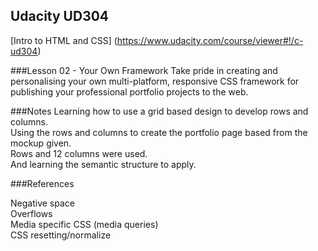 Udacity UD304
--------------
[Intro to HTML and CSS]
(https://www.udacity.com/course/viewer#!/c-ud304)

###Lesson 02 - Your Own Framework
Take pride in creating and personalising your own multi-platform, responsive CSS framework for publishing your professional portfolio projects to the web.

###Notes
Learning how to use a grid based design to develop rows and columns.  
Using the rows and columns to create the portfolio page based from the mockup given.  
Rows and 12 columns were used.  
And learning the semantic structure to apply.

###References

Negative space  
Overflows  
Media specific CSS (media queries)  
CSS resetting/normalize  
